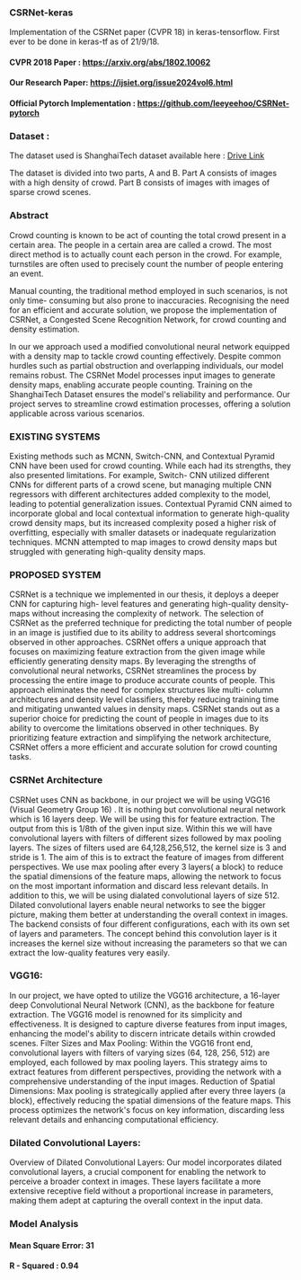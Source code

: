 ### CSRNet-keras
Implementation of the CSRNet paper (CVPR 18) in keras-tensorflow. First ever to be done in keras-tf as of 21/9/18.

#### CVPR 2018 Paper : https://arxiv.org/abs/1802.10062
#### Our Research Paper: https://ijsiet.org/issue2024vol6.html
#### Official Pytorch Implementation : https://github.com/leeyeehoo/CSRNet-pytorch

### Dataset :
The dataset used is ShanghaiTech dataset available here : [Drive Link](https://drive.google.com/file/d/16dhJn7k4FWVwByRsQAEpl9lwjuV03jVI/view)

The dataset is divided into two parts, A and B. Part A consists of images with a high density of crowd. Part B consists of images with images of sparse crowd scenes.   

### Abstract

Crowd counting is known to be act of counting the total crowd present in a certain area. The people in a certain area are called a crowd. The most direct method is to actually count each person in the crowd. For example, turnstiles are often used to precisely count the number of people entering an event.

Manual counting, the traditional method employed in such scenarios, is not only time- consuming but also prone to inaccuracies. Recognising the need for an efficient and accurate solution, we propose the implementation of CSRNet, a Congested Scene Recognition Network, for crowd counting and density estimation.

In our we approach used a modified convolutional neural network equipped with a density map to tackle crowd counting effectively. Despite common hurdles such as partial obstruction and overlapping individuals, our model remains robust. The CSRNet Model processes input images to generate density maps, enabling accurate people counting. Training on the ShanghaiTech Dataset ensures the model's reliability and performance. Our project serves to streamline crowd estimation processes, offering a solution applicable across various scenarios.

### EXISTING SYSTEMS

Existing methods such as MCNN, Switch-CNN, and Contextual Pyramid CNN have been used for crowd counting. While each had its strengths, they also presented limitations. For example, Switch- CNN utilized different CNNs for different parts of a crowd scene, but managing multiple CNN regressors with different architectures added complexity to the model, leading to potential generalization issues. Contextual Pyramid CNN aimed to incorporate global and local contextual information to generate high-quality crowd density maps, but its increased complexity posed a higher risk of overfitting, especially with smaller datasets or inadequate regularization techniques. MCNN attempted to map images to crowd density maps but struggled with generating high-quality density maps.

### PROPOSED SYSTEM

CSRNet is a technique we implemented in our thesis, it deploys a deeper CNN for capturing high- level features and generating high-quality density-maps without increasing the complexity of network.
The selection of CSRNet as the preferred technique for predicting the total number of people in an image is justified due to its ability to address several shortcomings observed in other approaches.
CSRNet offers a unique approach that focuses on maximizing feature extraction from the given image while efficiently generating density maps. By leveraging the strengths of convolutional neural networks, CSRNet streamlines the process by processing the entire image to produce accurate counts of people. This approach eliminates the need for complex structures like multi- column architectures and density level classifiers, thereby reducing training time and mitigating unwanted values in density maps.
CSRNet stands out as a superior choice for predicting the count of people in images due to its ability to overcome the limitations observed in other techniques. By prioritizing feature extraction and simplifying the network architecture, CSRNet offers a more efficient and accurate solution for crowd counting tasks.

### CSRNet Architecture

CSRNet uses CNN as backbone, in our project we will be using VGG16 (Visual Geometry Group 16) . It is nothing but convolutional neural network which is 16 layers deep. We will be using this for feature extraction. The output from this is 1/8th of the given input size.
Within this we will have convolutional layers with filters of different sizes followed by max pooling layers. The sizes of filters used are 64,128,256,512, the kernel size is 3 and stride is 1. The aim of this is to extract the feature of images from different perspectives. We use max pooling after every 3 layers( a block) to reduce the spatial dimensions of the feature maps, allowing the network to focus on the most important information and discard less relevant details.
In addition to this, we will be using dialated convolutional layers of size 512. Dilated convolutional layers enable neural networks to see the bigger picture, making them better at understanding the overall context in images. The backend consists of four different configurations, each with its own set of layers and parameters. The concept behind this convolution layer is it increases the kernel size without increasing the parameters so that we can extract the low-quality features very easily.

### VGG16:

In our project, we have opted to utilize the VGG16 architecture, a 16-layer deep Convolutional Neural Network (CNN), as the backbone for feature extraction. The VGG16 model is renowned for its simplicity and effectiveness. It is designed to capture diverse features from input images, enhancing the model's ability to discern intricate details within crowded scenes.
Filter Sizes and Max Pooling: Within the VGG16 front end, convolutional layers with filters of varying sizes (64, 128, 256, 512) are employed, each followed by max pooling layers. This strategy aims to extract features from different perspectives, providing the network with a comprehensive understanding of the input images.
Reduction of Spatial Dimensions: Max pooling is strategically applied after every three layers (a block), effectively reducing the spatial dimensions of the feature maps. This process optimizes the network's focus on key information, discarding less relevant details and enhancing computational efficiency.

### Dilated Convolutional Layers:
Overview of Dilated Convolutional Layers: Our model incorporates dilated convolutional layers, a crucial component for enabling the network to perceive a broader context in images. These layers facilitate a more extensive receptive field without a proportional increase in parameters, making them adept at capturing the overall context in the input data.

### Model Analysis
#### Mean Square Error: 31
#### R - Squared : 0.94

